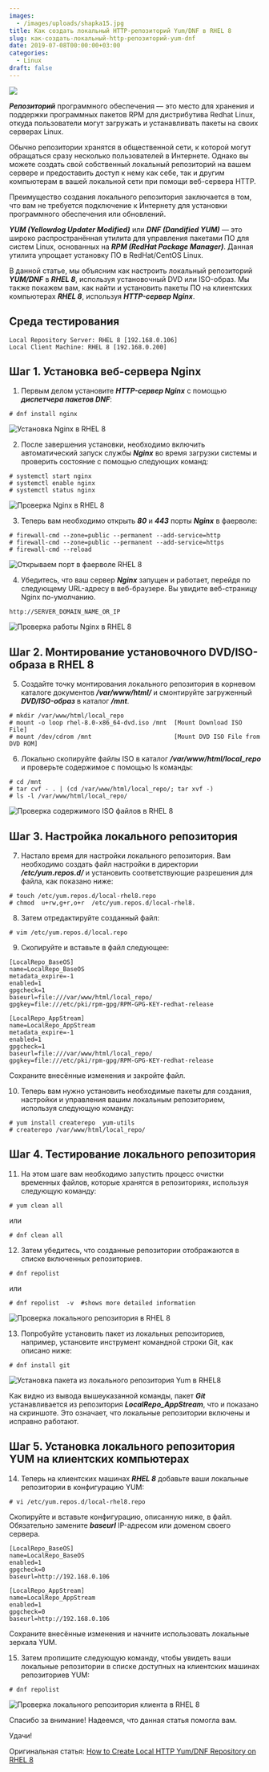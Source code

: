 ```yaml
---
images:
  - /images/uploads/shapka15.jpg
title: Как создать локальный HTTP-репозиторий Yum/DNF в RHEL 8
slug: как-создать-локальный-http-репозиторий-yum-dnf
date: 2019-07-08T00:00:00+03:00
categories:
  - Linux
draft: false
---
```


![](/images/uploads/shapka15.jpg)

**_Репозиторий_** программного обеспечения — это место для хранения и поддержки программных пакетов RPM для дистрибутива
Redhat Linux, откуда пользователи могут загружать и устанавливать пакеты на своих серверах Linux.

Обычно репозитории хранятся в общественной сети, к которой могут обращаться сразу несколько пользователей в Интернете.
Однако вы можете создать свой собственный локальный репозиторий на вашем сервере и предоставить доступ к нему как себе,
так и другим компьютерам в вашей локальной сети при помощи веб-сервера HTTP.

Преимущество создания локального репозитория заключается в том, что вам не требуется подключение к Интернету для установки
программного обеспечения или обновлений.

**_YUM (Yellowdog Updater Modified)_** или **_DNF (Dandified YUM)_** — это широко распространённая утилита для управления
пакетами ПО для систем Linux, основанных на **_RPM (RedHat Package Manager)_**. Данная утилита упрощает установку ПО в
RedHat/CentOS Linux.

В данной статье, мы объясним как настроить локальный репозиторий **_YUM/DNF_** в **_RHEL 8_**, используя установочный
DVD или ISO-образ. Мы также покажем вам, как найти и установить пакеты ПО на клиентских компьютерах **_RHEL 8_**, используя
**_HTTP-сервер Nginx_**.

## Среда тестирования

```
Local Repository Server: RHEL 8 [192.168.0.106]
Local Client Machine: RHEL 8 [192.168.0.200]
```

## Шаг 1. Установка веб-сервера Nginx

1. Первым делом установите **_HTTP-сервер Nginx_** с помощью **_диспетчера пакетов DNF_**:

```
# dnf install nginx
```

![Установка Nginx в RHEL 8](https://i.imgur.com/qgNFYmX.png)

2. После завершения установки, необходимо включить автоматический запуск службы **_Nginx_** во время загрузки системы и
   проверить состояние с помощью следующих команд:

```
# systemctl start nginx
# systemctl enable nginx
# systemctl status nginx
```

![Проверка Nginx в RHEL 8](https://i.imgur.com/EtgNLk1.png)

3. Теперь вам необходимо открыть **_80_** и **_443_** порты **_Nginx_** в фаерволе:

```
# firewall-cmd --zone=public --permanent --add-service=http
# firewall-cmd --zone=public --permanent --add-service=https
# firewall-cmd --reload
```

![Открываем порт в фаерволе RHEL 8](https://i.imgur.com/Dfh1DRC.png)

4. Убедитесь, что ваш сервер **_Nginx_** запущен и работает, перейдя по следующему URL-адресу в веб-браузере. Вы увидите
   веб-страницу Nginx по-умолчанию.

```
http://SERVER_DOMAIN_NAME_OR_IP
```

![Проверка работы Nginx в RHEL 8](https://i.imgur.com/t8MC1BG.png)

## Шаг 2. Монтирование установочного DVD/ISO-образа в RHEL 8

5. Создайте точку монтирования локального репозитория в корневом каталоге документов **_/var/www/html/_** и смонтируйте
   загруженный **_DVD/ISO-образ_** в каталог **_/mnt_**.

```
# mkdir /var/www/html/local_repo
# mount -o loop rhel-8.0-x86_64-dvd.iso /mnt  [Mount Download ISO File]
# mount /dev/cdrom /mnt                       [Mount DVD ISO File from DVD ROM]
```

6. Локально скопируйте файлы ISO в каталог **_/var/www/html/local_repo_** и проверьте содержимое с помощью ls команды:

```
# cd /mnt
# tar cvf - . | (cd /var/www/html/local_repo/; tar xvf -)
# ls -l /var/www/html/local_repo/
```

![Проверка содержимого ISO файлов в RHEL 8](https://i.imgur.com/Vjuvalg.png)

## Шаг 3. Настройка локального репозитория

7. Настало время для настройки локального репозитория. Вам необходимо создать файл настройки в директории **_/etc/yum.repos.d/_**
   и установить соответствующие разрешения для файла, как показано ниже:

```
# touch /etc/yum.repos.d/local-rhel8.repo
# chmod  u+rw,g+r,o+r  /etc/yum.repos.d/local-rhel8.
```

8. Затем отредактируйте созданный файл:

```
# vim /etc/yum.repos.d/local.repo
```

9. Скопируйте и вставьте в файл следующее:

```
[LocalRepo_BaseOS]
name=LocalRepo_BaseOS
metadata_expire=-1
enabled=1
gpgcheck=1
baseurl=file:///var/www/html/local_repo/
gpgkey=file:///etc/pki/rpm-gpg/RPM-GPG-KEY-redhat-release

[LocalRepo_AppStream]
name=LocalRepo_AppStream
metadata_expire=-1
enabled=1
gpgcheck=1
baseurl=file:///var/www/html/local_repo/
gpgkey=file:///etc/pki/rpm-gpg/RPM-GPG-KEY-redhat-release
```

Сохраните внесённые изменения и закройте файл.

10. Теперь вам нужно установить необходимые пакеты для создания, настройки и управления вашим локальным репозиторием,
    используя следующую команду:

```
# yum install createrepo  yum-utils
# createrepo /var/www/html/local_repo/
```

## Шаг 4. Тестирование локального репозитория

11. На этом шаге вам необходимо запустить процесс очистки временных файлов, которые хранятся в репозиториях, используя
    следующую команду:

```
# yum clean all
```

или

```
# dnf clean all
```

12. Затем убедитесь, что созданные репозитории отображаются в списке включенных репозиториев.

```
# dnf repolist
```

или

```
# dnf repolist  -v  #shows more detailed information
```

![Проверка локального репозитория в RHEL 8](https://i.imgur.com/fyLQgP9.png)

13. Попробуйте установить пакет из локальных репозиториев, например, установите инструмент командной строки Git, как
    описано ниже:

```
# dnf install git
```

![Установка пакета из локального репозитория Yum в RHEL8](https://i.imgur.com/yqYkGMO.png)

Как видно из вывода вышеуказанной команды, пакет **_Git_** устанавливается из репозитория **_LocalRepo_AppStream_**, что
и показано на скриншоте. Это означает, что локальные репозитории включены и исправно работают.

## Шаг 5. Установка локального репозитория YUM на клиентских компьютерах

14. Теперь на клиентских машинах **_RHEL 8_** добавьте ваши локальные репозитории в конфигурацию YUM:

```
# vi /etc/yum.repos.d/local-rhel8.repo
```

Скопируйте и вставьте конфигурацию, описанную ниже, в файл. Обязательно замените **_baseurl_** IP-адресом или доменом
своего сервера.

```
[LocalRepo_BaseOS]
name=LocalRepo_BaseOS
enabled=1
gpgcheck=0
baseurl=http://192.168.0.106

[LocalRepo_AppStream]
name=LocalRepo_AppStream
enabled=1
gpgcheck=0
baseurl=http://192.168.0.106
```

Сохраните внесённые изменения и начните использовать локальные зеркала YUM.

15. Затем пропишите следующую команду, чтобы увидеть ваши локальные репозитории в списке доступных на клиентских машинах
    репозиториев YUM:

```
# dnf repolist
```

![Проверка локального репозитория клиента в RHEL 8](https://i.imgur.com/Or3eDa9.png)

Спасибо за внимание! Надеемся, что данная статья помогла вам.

Удачи!

Оригинальная статья: [How to Create Local HTTP Yum/DNF Repository on RHEL 8](https://www.tecmint.com/create-local-http-yum-dnf-repository-on-rhel-8/)
